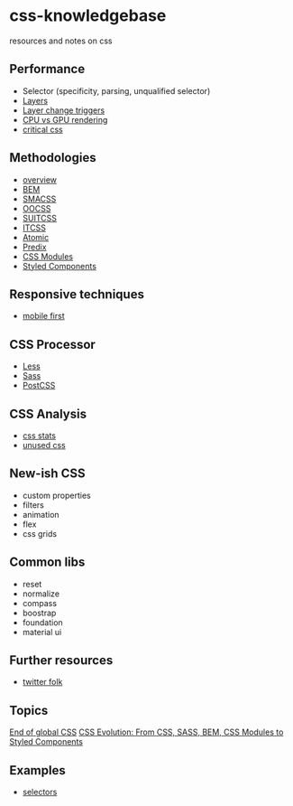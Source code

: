 # css-knowledgebase
resources and notes on css

## Performance

- Selector (specificity, parsing, unqualified selector)
- [Layers](https://developers.google.com/web/fundamentals/performance/rendering/)
- [Layer change triggers](https://csstriggers.com/)
- [CPU vs GPU rendering](https://www.paulirish.com/2012/why-moving-elements-with-translate-is-better-than-posabs-topleft/)
- [critical css](https://www.smashingmagazine.com/2015/08/understanding-critical-css/)

## Methodologies

- [overview](https://medium.com/@ilpeach/css-architecture-for-ui-developers-26872cbb5c40#.ac5dnbj5h)
- [BEM](http://getbem.com/introduction/)
- [SMACSS](https://smacss.com/)
- [OOCSS](http://oocss.org/)
- [SUITCSS](http://suitcss.github.io/)
- [ITCSS](http://www.creativebloq.com/web-design/manage-large-css-projects-itcss-101517528)
- [Atomic](https://acss.io/)
- [Predix](https://medium.com/ge-design/ges-predix-design-system-8236d47b0891#.wajw6mhgt)
- [CSS Modules](https://github.com/css-modules/css-modules)
- [Styled Components](https://github.com/styled-components/styled-components)


## Responsive techniques

- [mobile first](https://codemyviews.com/blog/mobilefirst)


## CSS Processor

- [Less](http://lesscss.org/)
- [Sass](http://sass-lang.com/)
- [PostCSS](http://postcss.org/)

## CSS Analysis

- [css stats](http://cssstats.com/)
- [unused css](https://github.com/purifycss/purifycss)

## New-ish CSS

- custom properties
- filters
- animation
- flex
- css grids

## Common libs

- reset
- normalize
- compass
- boostrap
- foundation
- material ui


## Further resources

- [twitter folk](https://github.com/vlad-saling/web/blob/master/README.md#twitter-accounts)

## Topics

[End of global CSS](https://medium.com/seek-developers/the-end-of-global-css-90d2a4a06284#.488q8b2h6)
[CSS Evolution: From CSS, SASS, BEM, CSS Modules to Styled Components](https://m.alphasights.com/css-evolution-from-css-sass-bem-css-modules-to-styled-components-d4c1da3a659b#.ten8fq2rx)


## Examples

- [selectors](https://github.com/vlad-saling/web/blob/master/css/selectors.css)
